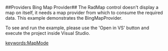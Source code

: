##Providers Bing Map Provider##
The RadMap control doesn't display a map on itself, it needs a map provider from which to consume the required data. This example demonstrates the BingMapProvider.

To see and run the example, please use the 'Open in VS' button and execute the project inside Visual Studio.

<keywords:MapMode>
